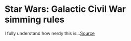 # Star Wars: Galactic Civil War simming rules

I fully understand how nerdy this is...[Source](http://swsfonline.com/index.php?board=55.0)
